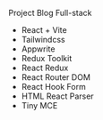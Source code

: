 Project Blog Full-stack

- React + Vite
- Tailwindcss
- Appwrite
- Redux Toolkit
- React Redux
- React Router DOM
- React Hook Form
- HTML React Parser
- Tiny MCE
